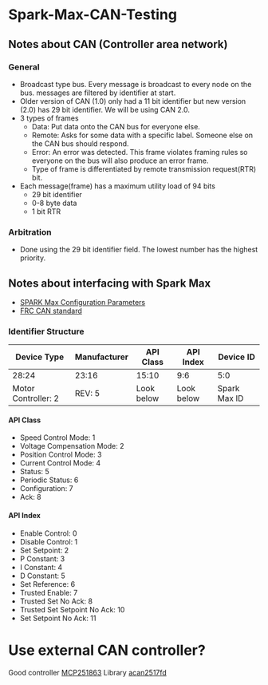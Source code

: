 # Spark-Max-CAN-Testing

## Notes about CAN (Controller area network)
### General
* Broadcast type bus. Every message is broadcast to every node on the bus. messages are filtered by identifier at start.
* Older version of CAN (1.0) only had a 11 bit identifier but new version (2.0) has 29 bit identifier. We will be using CAN 2.0.
* 3 types of frames
    * Data: Put data onto the CAN bus for everyone else.
    * Remote: Asks for some data with a specific label. Someone else on the CAN bus should respond.
    * Error: An error was detected. This frame violates framing rules so everyone on the bus will also produce an error frame.
    * Type of frame is differentiated by remote transmission request(RTR) bit.
* Each message(frame) has a maximum utility load of 94 bits
    * 29 bit identifier
    * 0-8 byte data
    * 1 bit RTR
### Arbitration
* Done using the 29 bit identifier field. The lowest number has the highest priority.

## Notes about interfacing with Spark Max
* [SPARK Max Configuration Parameters](https://docs.revrobotics.com/brushless/spark-max/parameters)
* [FRC CAN standard](https://docs.wpilib.org/en/stable/docs/software/can-devices/can-addressing.html)

### Identifier Structure
| Device Type | Manufacturer | API Class | API Index | Device ID |
|-------------|--------------|-----------|-----------|-----------|
| 28:24 | 23:16 | 15:10 | 9:6 | 5:0 | 
| Motor Controller: 2 | REV: 5 | Look below | Look below | Spark Max ID |
#### API Class
* Speed Control Mode: 1
* Voltage Compensation Mode: 2
* Position Control Mode: 3
* Current Control Mode: 4
* Status: 5
* Periodic Status:  6
* Configuration: 7
* Ack: 8
#### API Index
* Enable Control: 0
* Disable Control: 1
* Set Setpoint: 2
* P Constant: 3
* I Constant: 4
* D Constant: 5
* Set Reference: 6
* Trusted Enable: 7
* Trusted Set No Ack: 8
* Trusted Set Setpoint No Ack: 10
* Set Setpoint No Ack: 11

# Use external CAN controller? 
Good controller [MCP251863](https://ww1.microchip.com/downloads/aemDocuments/documents/APID/ProductDocuments/DataSheets/MCP251863-External-CAN-FD-Controller-with-Integrated-Transceiver-DS20006624.pdf)
Library [acan2517fd](https://docs.arduino.cc/libraries/acan2517fd/#Releases)
